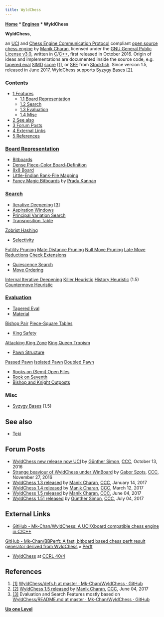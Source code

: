 ```yaml
---
title: WyldChess
---
```

**[Home](Home "Home") \* [Engines](Engines "Engines") \* WyldChess**


**WyldChess**,  

an [UCI](UCI "UCI") and [Chess Engine Communication Protocol](Chess_Engine_Communication_Protocol "Chess Engine Communication Protocol") compliant [open source chess engine](Category:Open_Source "Category:Open Source") by [Manik Charan](Manik_Charan "Manik Charan"), licensed under the [GNU General Public License v3.0](Free_Software_Foundation#GPL "Free Software Foundation"), written in [C](C "C")/[C++](Cpp "Cpp"), first released in October 2016. 
Origin of ideas and implementations are documented inside the source code, e.g. [tapered eval](Tapered_Eval "Tapered Eval") [SIMD](SIMD_and_SWAR_Techniques "SIMD and SWAR Techniques") [score](Score "Score") <a id="cite-note-1" href="#cite-ref-1">[1]</a>, or [SEE](SEE_-_The_Swap_Algorithm "SEE - The Swap Algorithm") from [Stockfish](Stockfish "Stockfish"). 
Since version 1.5, released in June 2017, WyldChess supports [Syzygy Bases](Syzygy_Bases "Syzygy Bases") <a id="cite-note-2" href="#cite-ref-2">[2]</a>.



### Contents


* [1 Features](#features)
	+ [1.1 Board Representation](#board-representation)
	+ [1.2 Search](#search)
	+ [1.3 Evaluation](#evaluation)
	+ [1.4 Misc](#misc)
* [2 See also](#see-also)
* [3 Forum Posts](#forum-posts)
* [4 External Links](#external-links)
* [5 References](#references)






### [Board Representation](Board_Representation "Board Representation")


* [Bitboards](Bitboards "Bitboards")
* [Dense Piece-Color Board-Definition](Bitboard_Board-Definition#SixTwo "Bitboard Board-Definition")
* [8x8 Board](8x8_Board "8x8 Board")
* [Little-Endian Rank-File Mapping](Square_Mapping_Considerations#LittleEndianRankFileMapping "Square Mapping Considerations")
* [Fancy Magic Bitboards](Magic_Bitboards#Fancy "Magic Bitboards") by [Pradu Kannan](Pradu_Kannan "Pradu Kannan")


### [Search](Search "Search")


* [Iterative Deepening](Iterative_Deepening "Iterative Deepening") <a id="cite-note-3" href="#cite-ref-3">[3]</a>
* [Aspiration Windows](Aspiration_Windows "Aspiration Windows")
* [Principal Variation Search](Principal_Variation_Search "Principal Variation Search")
* [Transposition Table](Transposition_Table "Transposition Table")


 [Zobrist Hashing](Zobrist_Hashing "Zobrist Hashing")
* [Selectivity](Selectivity "Selectivity")


 [Futility Pruning](Futility_Pruning "Futility Pruning")
 [Mate Distance Pruning](Mate_Distance_Pruning "Mate Distance Pruning")
 [Null Move Pruning](Null_Move_Pruning "Null Move Pruning")
 [Late Move Reductions](Late_Move_Reductions "Late Move Reductions")
 [Check Extensions](Check_Extensions "Check Extensions")
* [Quiescence Search](Quiescence_Search "Quiescence Search")
* [Move Ordering](Move_Ordering "Move Ordering")


 [Internal Iterative Deepening](Internal_Iterative_Deepening "Internal Iterative Deepening")
 [Killer Heuristic](Killer_Heuristic "Killer Heuristic")
 [History Heuristic](History_Heuristic "History Heuristic") (1.5)
 [Countermove Heuristic](Countermove_Heuristic "Countermove Heuristic")
### [Evaluation](Evaluation "Evaluation")


* [Tapered Eval](Tapered_Eval "Tapered Eval")
* [Material](Material "Material")


 [Bishop Pair](Bishop_Pair "Bishop Pair")
 [Piece-Square Tables](Piece-Square_Tables "Piece-Square Tables")
* [King Safety](King_Safety "King Safety")


 [Attacking King Zone](King_Safety#Attacking "King Safety")
 [King Queen Tropism](King_Safety#KingTropism "King Safety")
* [Pawn Structure](Pawn_Structure "Pawn Structure")


 [Passed Pawn](Passed_Pawn "Passed Pawn")
 [Isolated Pawn](Isolated_Pawn "Isolated Pawn")
 [Doubled Pawn](Doubled_Pawn "Doubled Pawn")
* [Rooks on (Semi) Open Files](Rook_on_Open_File "Rook on Open File")
* [Rook on Seventh](Rook_on_Seventh "Rook on Seventh")
* [Bishop and Knight Outposts](Outposts "Outposts")


### Misc


* [Syzygy Bases](Syzygy_Bases "Syzygy Bases") (1.5)


## See also


* [Teki](index.php?title=Teki&action=edit&redlink=1 "Teki (page does not exist)")


## Forum Posts


* [WyldChess new release now UCI](http://www.talkchess.com/forum/viewtopic.php?t=61700) by [Günther Simon](G%C3%BCnther_Simon "Günther Simon"), [CCC](CCC "CCC"), October 13, 2016
* [Strange beaviour of WyldChess under WinBoard](http://www.talkchess.com/forum/viewtopic.php?t=62290) by [Gabor Szots](Gabor_Szots "Gabor Szots"), [CCC](CCC "CCC"), November 27, 2016
* [WyldChess 1.3 released](http://www.talkchess.com/forum/viewtopic.php?t=62823) by [Manik Charan](Manik_Charan "Manik Charan"), [CCC](CCC "CCC"), January 14, 2017
* [WyldChess 1.4 released](http://www.talkchess.com/forum/viewtopic.php?t=63423) by [Manik Charan](Manik_Charan "Manik Charan"), [CCC](CCC "CCC"), March 12, 2017
* [WyldChess 1.5 released](http://www.talkchess.com/forum/viewtopic.php?t=64174) by [Manik Charan](Manik_Charan "Manik Charan"), [CCC](CCC "CCC"), June 04, 2017
* [WyldChess 1.51 released](http://www.talkchess.com/forum3/viewtopic.php?f=2&t=64506) by [Günther Simon](G%C3%BCnther_Simon "Günther Simon"), [CCC](CCC "CCC"), July 04, 2017


## External Links


* [GitHub - Mk-Chan/WyldChess: A UCI/Xboard compatible chess engine in C/C++](https://github.com/Mk-Chan/WyldChess)


 [GitHub - Mk-Chan/BBPerft: A fast, bitboard based chess perft result generator derived from WyldChess](https://github.com/Mk-Chan/BBPerft) » [Perft](Perft "Perft")
* [WyldChess](http://ccrl.chessdom.com/ccrl/404/cgi/compare_engines.cgi?family=WyldChess&print=Rating+list&print=Results+table&print=LOS+table&print=Ponder+hit+table&print=Eval+difference+table&print=Comopp+gamenum+table&print=Overlap+table&print=Score+with+common+opponents) at [CCRL 40/4](CCRL "CCRL")


## References


1. <a id="cite-ref-1" href="#cite-note-1">[1]</a> [WyldChess/defs.h at master · Mk-Chan/WyldChess · GitHub](https://github.com/Mk-Chan/WyldChess/blob/master/src/defs.h)
2. <a id="cite-ref-2" href="#cite-note-2">[2]</a> [WyldChess 1.5 released](http://www.talkchess.com/forum/viewtopic.php?t=64174) by [Manik Charan](Manik_Charan "Manik Charan"), [CCC](CCC "CCC"), June 04, 2017
3. <a id="cite-ref-3" href="#cite-note-3">[3]</a> Evaluation and Search Features mostly based on [WyldChess/README.md at master · Mk-Chan/WyldChess · GitHub](https://github.com/Mk-Chan/WyldChess/blob/master/README.md)

**[Up one Level](Engines "Engines")**







 
